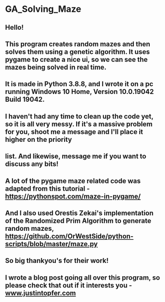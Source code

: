 # GA_Solving_Maze

## Hello!
## This program creates random mazes and then solves them using a genetic algorithm. It uses pygame to create a nice ui, so we can see the mazes being solved in real time.
## It is made in Python 3.8.8, and I wrote it on a pc running Windows 10 Home, Version	10.0.19042 Build 19042.

## I haven't had any time to clean up the code yet, so it is all very messy. If it's a massive problem for you, shoot me a message and I'll place it higher on the priority
## list. And likewise, message me if you want to discuss any bits!

## A lot of the pygame maze related code was adapted from this tutorial - https://pythonspot.com/maze-in-pygame/
## And I also used Orestis Zekai's implementation of the Randomized Prim Algorithm to generate random mazes, https://github.com/OrWestSide/python-scripts/blob/master/maze.py
## So big thankyou's for their work!

## I wrote a blog post going all over this program, so please check that out if it interests you - www.justintopfer.com


